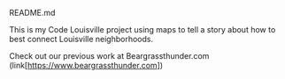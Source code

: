 README.md

This is my Code Louisville project using maps to tell a story about how to best connect Louisville neighborhoods. 

Check out our previous work at Beargrassthunder.com (link[https://www.beargrassthunder.com])

